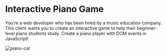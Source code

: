 # Interactive Piano Game
You’re a web developer who has been hired by a music education company. This client wants you to create an interactive game to help their beginner-level piano students study. Create a piano player with DOM events in JavaScript!

![piano-cat](https://media.giphy.com/media/RccMM7hsUoW4w/giphy.gif)
